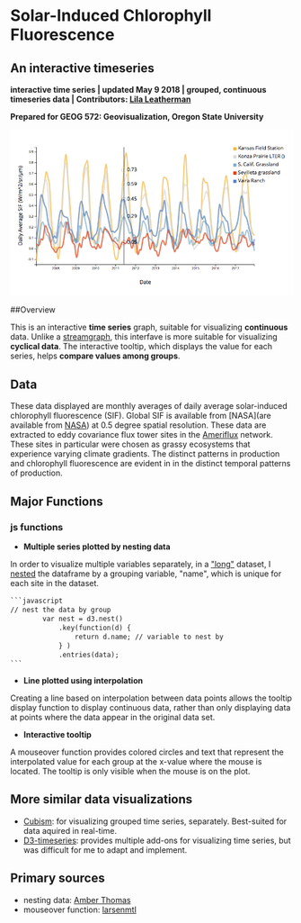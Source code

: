 # Solar-Induced Chlorophyll Fluorescence

## An interactive timeseries

**interactive time series | updated May 9 2018 | grouped, continuous timeseries data | Contributors: [Lila Leatherman](https://github.com/lleather)**

**Prepared for GEOG 572: Geovisualization, Oregon State University**

![basic ts](img/sif_ts_full.png)



##Overview

This is an interactive **time series** graph, suitable for visualizing **continuous** data. Unlike a [streamgraph](https://bl.ocks.org/mbostock/4060954), this interfave is more suitable for visualizing **cyclical data**. The interactive tooltip, which displays the value for each series, helps **compare values among groups**. 

## Data

These data displayed are monthly averages of daily average solar-induced chlorophyll fluorescence (SIF). Global SIF is available from [NASA](are available from [NASA](https://avdc.gsfc.nasa.gov/pub/data/satellite/MetOp/GOME_F/)) at 0.5 degree spatial resolution. These data are extracted to eddy covariance flux tower sites in the [Ameriflux](http://ameriflux.lbl.gov/) network. These sites in particular were chosen as grassy ecosystems that experience varying climate gradients. The distinct patterns in production and chlorophyll fluorescence are evident in in the distinct temporal patterns of production. 

## Major Functions

### js functions

* **Multiple series plotted by nesting data**

In order to visualize multiple variables separately, in a ["long"](https://sejdemyr.github.io/r-tutorials/basics/wide-and-long/) dataset, I [nested](https://amber.rbind.io/blog/2017/05/02/d3nest/) the dataframe by a grouping variable, "name", which is unique for each site in the dataset. 

```
​```javascript
// nest the data by group
        var nest = d3.nest()
            .key(function(d) {
                return d.name; // variable to nest by
            } )
            .entries(data);
​```
```

* **Line plotted using interpolation**

Creating a line based on interpolation between data points allows the tooltip display function to display continuous data, rather than only displaying data at points where the data appear in the original data set.

* **Interactive tooltip**

A mouseover function provides colored circles and text that represent the interpolated value for each group at the x-value where the mouse is located. The tooltip is only visible when the mouse is on the plot. 





## More similar data visualizations

* [Cubism](http://square.github.io/cubism/): for visualizing grouped time series, separately. Best-suited for data aquired in real-time.
* [D3-timeseries](http://mcaule.github.io/d3-timeseries/): provides multiple add-ons for visualizing time series, but was difficult for me to adapt and implement.

## Primary sources

* nesting data: [Amber Thomas](https://amber.rbind.io/blog/2017/05/02/d3nest/0)
* mouseover function: [larsenmtl](https://bl.ocks.org/larsenmtl/e3b8b7c2ca4787f77d78f58d41c3da91)

